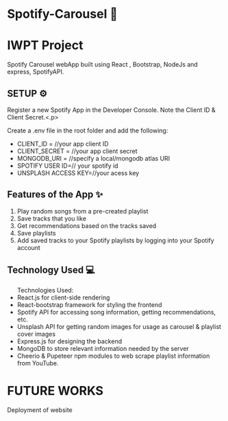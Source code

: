 # Spotify-Carousel 🎵
<h1>IWPT Project </h1>
<p>Spotify Carousel webApp built using React , Bootstrap, NodeJs and express, SpotifyAPI.</p>

<h2>SETUP ⚙</h2>
<p>Register a new Spotify App in the Developer Console. Note the Client ID & Client Secret.<.p>

<p>Create a .env file in the root folder and add the following:</p>
<ul>
<li>CLIENT_ID = //your app client ID</li>
<li>CLIENT_SECRET = //your app client secret</li>
<li>MONGODB_URI = //specify a local/mongodb atlas URI</li>
<li>SPOTIFY USER ID=// your spotify id
<li>UNSPLASH ACCESS KEY=//your acess key</li>
</ul>

<h2>Features of the App ✨</h2>
<ol>
<li>	Play random songs from a pre-created playlist</li>
<li>	Save tracks that you like</li>
<li>	Get recommendations based on the tracks  saved</li>
<li>	Save playlists </li>
<li>	Add saved tracks to your Spotify playlists by logging into your Spotify account</li>
</ol>

<h2>Technology Used 💻</h2>
<ul>
Technologies Used:
<li>React.js for client-side rendering</li>
<li>React-bootstrap framework for styling the frontend </li>
<li>Spotify API for accessing song information, getting recommendations, etc.</li>
<li>Unsplash API for getting random images for usage as carousel & playlist cover images</li>
<li>Express.js for designing the backend </li>
<li>MongoDB to store relevant information needed by the server</li>
<li>Cheerio & Pupeteer npm modules to web scrape playlist information from YouTube.</li>
</ul>

<h1>FUTURE WORKS</h1>
<p>Deployment of website</p>




